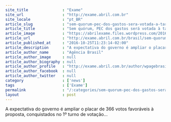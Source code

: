 ```yaml
---
site_title               : "Exame"
site_url                 : "http://exame.abril.com.br"
site_locale              : "pt_BR"
article_slug             : "sem-quorum-pec-dos-gastos-sera-votada-a-tarde-na-camara"
article_title            : "Sem quórum, PEC dos gastos será votada à tarde na Câmara"
article_image            : "https://abrilexame.files.wordpress.com/2016/10/size_960_16_9_camara-dos-deputados6.jpg?quality=70&strip=all&w=960"
article_url              : "http://exame.abril.com.br/brasil/sem-quorum-pec-dos-gastos-sera-votada-a-tarde-na-camara/"
article_published_at     : "2016-10-25T11:23:14-02:00"
article_description      : "A expectativa do governo é ampliar o placar de 366 votos favoráveis à proposta, conquistados no 1º turno de votação..."
article_author_name      : "Agência Brasil"
article_author_image     : null
article_author_biography : null
article_author_profile   : "http://exame.abril.com.br/author/wpagebrasil/"
article_author_facebook  : null
article_author_twitter   : null
category                 : ['news']
tags                     : ['Exame']
permalink                : "/:categories/sem-quorum-pec-dos-gastos-sera-votada-a-tarde-na-camara/"
layout                   : post
---
```


A expectativa do governo é ampliar o placar de 366 votos favoráveis à proposta, conquistados no 1º turno de votação...
